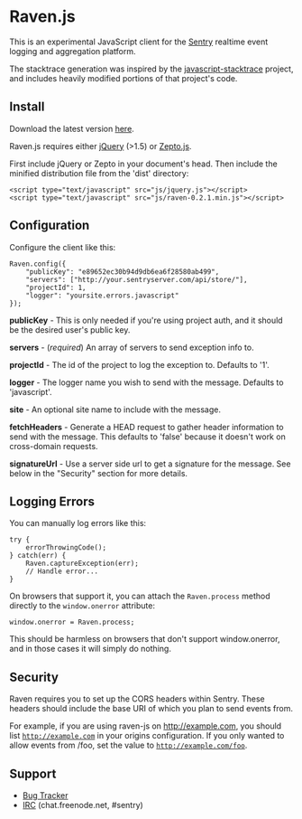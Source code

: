 # Raven.js

This is an experimental JavaScript client for the [Sentry][1] realtime event
logging and aggregation platform.

The stacktrace generation was inspired by the [javascript-stacktrace][4]
project, and includes heavily modified portions of that project's code.

[1]: http://getsentry.com/
[4]: https://github.com/eriwen/javascript-stacktrace


## Install

Download the latest version [here][5].

Raven.js requires either [jQuery][6] (>1.5) or [Zepto.js][7].

First include jQuery or Zepto in your document's head. Then include the
minified distribution file from the 'dist' directory:

    <script type="text/javascript" src="js/jquery.js"></script>
    <script type="text/javascript" src="js/raven-0.2.1.min.js"></script>

[5]: https://github.com/downloads/lincolnloop/raven-js/raven-js-0.2.1.tar.gz
[6]: http://jquery.com/
[7]: http://zeptojs.com/


## Configuration

Configure the client like this:

    Raven.config({
        "publicKey": "e89652ec30b94d9db6ea6f28580ab499",
        "servers": ["http://your.sentryserver.com/api/store/"],
        "projectId": 1,
        "logger": "yoursite.errors.javascript"
    });

**publicKey** - This is only needed if you're using project auth, and it should
be the desired user's public key.

**servers** - (*required*) An array of servers to send exception info to.

**projectId** - The id of the project to log the exception to. Defaults to '1'.

**logger** - The logger name you wish to send with the message. Defaults to
'javascript'.

**site** - An optional site name to include with the message.

**fetchHeaders** - Generate a HEAD request to gather header information to send
with the message. This defaults to 'false' because it doesn't work on
cross-domain requests.

**signatureUrl** - Use a server side url to get a signature for the message.
See below in the "Security" section for more details.


## Logging Errors

You can manually log errors like this:

    try {
        errorThrowingCode();
    } catch(err) {
        Raven.captureException(err);
        // Handle error...
    }

On browsers that support it, you can attach the `Raven.process` method directly
to the `window.onerror` attribute:

    window.onerror = Raven.process;

This should be harmless on browsers that don't support window.onerror, and in
those cases it will simply do nothing.

## Security

Raven requires you to set up the CORS headers within Sentry. These headers should include
the base URI of which you plan to send events from.

For example, if you are using raven-js on http://example.com, you should list <code>http://example.com</code>
in your origins configuration. If you only wanted to allow events from /foo, set the value to <code>http://example.com/foo</code>.

## Support

 * [Bug Tracker](https://github.com/lincolnloop/raven-js/issues)
 * [IRC](irc://chat.freenode.net/sentry) (chat.freenode.net, #sentry)

